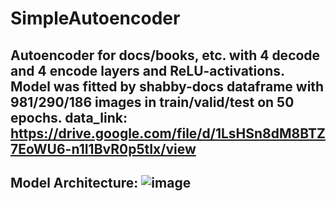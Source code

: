 # SimpleAutoencoder
Autoencoder for docs/books, etc. with 4 decode and 4 encode layers and ReLU-activations.
Model was fitted by shabby-docs dataframe with 981/290/186 images in train/valid/test on 50 epochs.
data_link: <https://drive.google.com/file/d/1LsHSn8dM8BTZ7EoWU6-n1I1BvR0p5tIx/view>
----
Model Architecture:
![image](https://github.com/WeinsGH/SimpleAutoencoder/assets/109025285/1e866f02-50a4-4554-8600-5e58d9095d8f)
----
